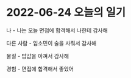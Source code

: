 # 2022-06-24 오늘의 일기
나 - 나는 오늘 면접에 합격해서 나한테 감사해

다른 사람 - 임소민이 술을 사줘서 감사해

물질 - 밥값을 아껴서 감사해

경험 - 면접에 합격해서 좋았어
